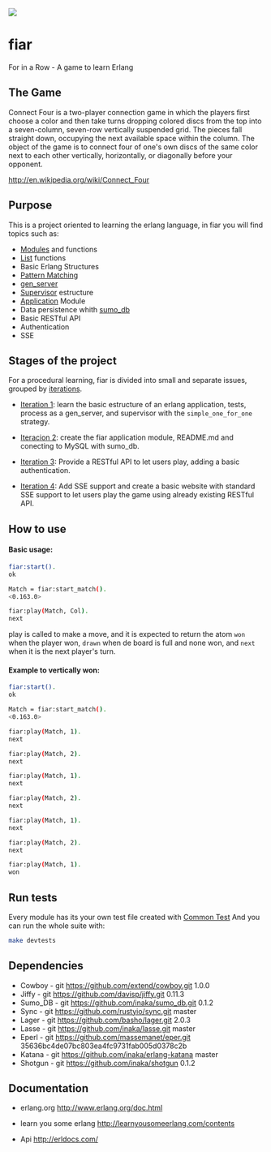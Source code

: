 ![](http://upload.wikimedia.org/wikipedia/commons/a/ad/Connect_Four.gif)

# fiar

For in a Row - A game to learn Erlang

## The Game

Connect Four is a two-player connection game in which the players first choose a color and then take turns dropping colored discs from the top into a seven-column, seven-row vertically suspended grid. The pieces fall straight down, occupying the next available space within the column. The object of the game is to connect four of one's own discs of the same color next to each other vertically, horizontally, or diagonally before your opponent.

http://en.wikipedia.org/wiki/Connect_Four

## Purpose

This is a project oriented to learning the erlang language, in fiar you will find topics such as:

- [Modules][modules] and functions
- [List][lists] functions
- Basic Erlang Structures
- [Pattern Matching][pattern_matching]
- [gen_server][gen_server]
- [Supervisor][supervisor] estructure
- [Application][application] Module
- Data persistence whith [sumo_db][sumo_db]
- Basic RESTful API
- Authentication
- SSE

## Stages of the project

For a procedural learning, fiar is divided into small and separate issues, grouped by [iterations][iter].

- [Iteration 1][iter1]: learn the basic estructure of an erlang application, tests, process as a gen_server, and supervisor with the `simple_one_for_one` strategy.

- [Iteracion 2][iter2]: create the fiar application module, README.md and conecting to MySQL with sumo_db.

- [Iteration 3][iter3]: Provide a RESTful API to let users play, adding a basic authentication.

- [Iteration 4][iter4]: Add SSE support and create a basic website with standard SSE support to let users play the game using already existing RESTful API.

## How to use

#### Basic usage:

```bash
fiar:start().
ok

Match = fiar:start_match().
<0.163.0>

fiar:play(Match, Col).
next
```

play is called to make a move, and it is expected to return the atom `won` when the player won, `drawn` when de board is full and none won, and `next` when it is the next player's turn.

#### Example to vertically won:

```bash
fiar:start().
ok

Match = fiar:start_match().
<0.163.0>

fiar:play(Match, 1).
next

fiar:play(Match, 2).
next

fiar:play(Match, 1).
next

fiar:play(Match, 2).
next

fiar:play(Match, 1).
next

fiar:play(Match, 2).
next

fiar:play(Match, 1).
won
```

## Run tests

Every module has its your own test file created with [Common Test][common_test] And you can run the whole suite with:

```bash
make devtests
```

## Dependencies

- Cowboy - git https://github.com/extend/cowboy.git 1.0.0
- Jiffy - git https://github.com/davisp/jiffy.git 0.11.3
- Sumo_DB - git https://github.com/inaka/sumo_db.git 0.1.2
- Sync - git https://github.com/rustyio/sync.git master
- Lager -  git https://github.com/basho/lager.git 2.0.3
- Lasse - git https://github.com/inaka/lasse.git master
- Eperl - git https://github.com/massemanet/eper.git 35636bc4de07bc803ea4fc9731fab005d0378c2b
- Katana - git https://github.com/inaka/erlang-katana master
- Shotgun - git https://github.com/inaka/shotgun 0.1.2

## Documentation

- erlang.org  http://www.erlang.org/doc.html
- learn you some erlang  http://learnyousomeerlang.com/contents
- Api  http://erldocs.com/


  [modules]: http://learnyousomeerlang.com/modules#what-are-modules
  [lists]: http://learnyousomeerlang.com/starting-out-for-real#lists
  [pattern_matching]: http://learnyousomeerlang.com/syntax-in-functions#pattern-matching
  [gen_server]: http://www.erlang.org/doc/man/gen_server.html
  [supervisor]: http://www.erlang.org/doc/man/supervisor.html
  [application]: http://www.erlang.org/doc/apps/kernel/application.html
  [iter]: https://github.com/inaka/fiar/milestones
  [iter1]: https://github.com/inaka/fiar/issues?q=milestone%3A%22Iteration+%231%22
  [iter2]: https://github.com/inaka/fiar/issues?q=milestone%3A%22Iteration+%232%22+is%3Aclosed
  [iter3]: https://github.com/inaka/fiar/issues?q=milestone%3A%22Iteration+%233%22+is%3Aclosed
  [iter4]: https://github.com/inaka/fiar/issues?q=milestone%3A%22Iteration+%234%22+is%3Aclosed
  [sumo_db]: https://github.com/inaka/sumo_db
  [common_test]: http://www.erlang.org/doc/apps/common_test/basics_chapter.html